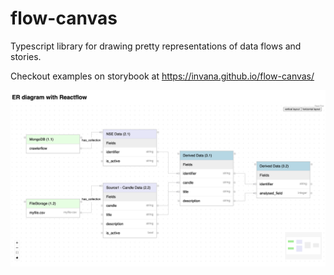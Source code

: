 # flow-canvas


Typescript library for drawing pretty representations of data flows and stories.

Checkout examples on storybook at https://invana.github.io/flow-canvas/

![alt text](screenshot.png "Title")
